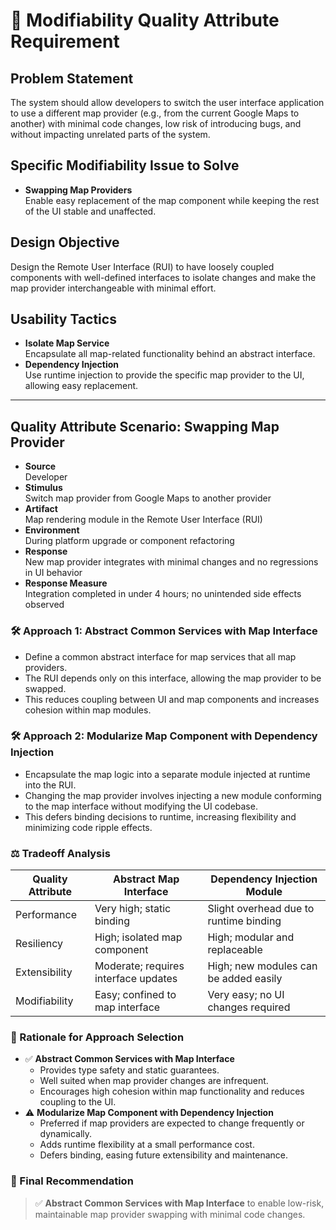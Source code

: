 # 🧩 Modifiability Quality Attribute Requirement

## Problem Statement  
The system should allow developers to switch the user interface application to use a different map provider (e.g., from the current Google Maps to another) with minimal code changes, low risk of introducing bugs, and without impacting unrelated parts of the system.

## Specific Modifiability Issue to Solve  
- **Swapping Map Providers**  
  Enable easy replacement of the map component while keeping the rest of the UI stable and unaffected.

## Design Objective  
Design the Remote User Interface (RUI) to have loosely coupled components with well-defined interfaces to isolate changes and make the map provider interchangeable with minimal effort.

## Usability Tactics  
- **Isolate Map Service**  
  Encapsulate all map-related functionality behind an abstract interface.  
- **Dependency Injection**  
  Use runtime injection to provide the specific map provider to the UI, allowing easy replacement.

---

## Quality Attribute Scenario: Swapping Map Provider

- **Source**  
  Developer  
- **Stimulus**  
  Switch map provider from Google Maps to another provider  
- **Artifact**  
  Map rendering module in the Remote User Interface (RUI)  
- **Environment**  
  During platform upgrade or component refactoring  
- **Response**  
  New map provider integrates with minimal changes and no regressions in UI behavior  
- **Response Measure**  
  Integration completed in under 4 hours; no unintended side effects observed  

### 🛠 Approach 1: Abstract Common Services with Map Interface  
- Define a common abstract interface for map services that all map providers.  
- The RUI depends only on this interface, allowing the map provider to be swapped.  
- This reduces coupling between UI and map components and increases cohesion within map modules.  

### 🛠 Approach 2: Modularize Map Component with Dependency Injection  
- Encapsulate the map logic into a separate module injected at runtime into the RUI.  
- Changing the map provider involves injecting a new module conforming to the map interface without modifying the UI codebase.  
- This defers binding decisions to runtime, increasing flexibility and minimizing code ripple effects.  

### ⚖️ Tradeoff Analysis

| Quality Attribute | Abstract Map Interface                | Dependency Injection Module          |
|-------------------|------------------------------------|------------------------------------|
| Performance       | Very high; static binding          | Slight overhead due to runtime binding |
| Resiliency        | High; isolated map component       | High; modular and replaceable       |
| Extensibility     | Moderate; requires interface updates| High; new modules can be added easily |
| Modifiability     | Easy; confined to map interface     | Very easy; no UI changes required   |

### 🧠 Rationale for Approach Selection  
- ✅ **Abstract Common Services with Map Interface**  
  - Provides type safety and static guarantees.  
  - Well suited when map provider changes are infrequent.  
  - Encourages high cohesion within map functionality and reduces coupling to the UI.  
- ⚠️ **Modularize Map Component with Dependency Injection**  
  - Preferred if map providers are expected to change frequently or dynamically.  
  - Adds runtime flexibility at a small performance cost.  
  - Defers binding, easing future extensibility and maintenance.  

### 🏁 Final Recommendation  
> ✅ **Abstract Common Services with Map Interface** to enable low-risk, maintainable map provider swapping with minimal code changes.
